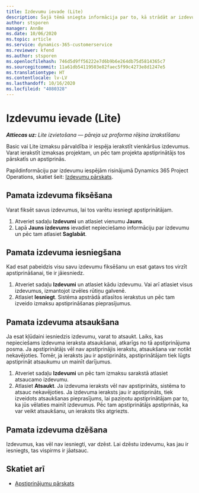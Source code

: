 ```yaml
---
title: Izdevumu ievade (Lite)
description: Šajā tēmā sniegta informācija par to, kā strādāt ar izdevumu ierakstu Lite izvietošanā.
author: stsporen
manager: AnnBe
ms.date: 10/06/2020
ms.topic: article
ms.service: dynamics-365-customerservice
ms.reviewer: kfend
ms.author: stsporen
ms.openlocfilehash: 746d5d9ff56222e7d6b9b6e264db75d5814365c7
ms.sourcegitcommit: 11a61db54119503e82faec5f99c4273e8d1247e5
ms.translationtype: HT
ms.contentlocale: lv-LV
ms.lasthandoff: 10/16/2020
ms.locfileid: "4080328"
---
```

# <a name="expense-entry-lite"></a>Izdevumu ievade (Lite)

_**Attiecas uz:** Lite izvietošana — pāreja uz proforma rēķina izrakstīšanu_

Basic vai Lite izmaksu pārvaldība ir iespēja ierakstīt vienkāršus izdevumus. Varat ierakstīt izmaksas projektam, un pēc tam projekta apstiprinātājs tos pārskatīs un apstiprinās.

Papildinformāciju par izdevumu iespējām risinājumā Dynamics 365 Project Operations, skatiet šeit: [Izdevumu pārskats](expense-overview.md).

## <a name="capture-a-basic-expense"></a>Pamata izdevuma fiksēšana

Varat fiksēt savus izdevumus, lai tos varētu iesniegt apstiprinātājam.

1. Atveriet sadaļu **Izdevumi** un atlasiet vienumu **Jauns**.
2. Lapā **Jauns izdevums** ievadiet nepieciešamo informāciju par izdevumu un pēc tam atlasiet **Saglabāt**.

## <a name="submit-a-basic-expense"></a>Pamata izdevuma iesniegšana

Kad esat pabeidzis visu savu izdevumu fiksēšanu un esat gatavs tos virzīt apstiprināšanai, tie ir jāiesniedz.

1. Atveriet sadaļu **Izdevumi** un atlasiet kādu izdevumu. Vai arī atlasiet visus izdevumus, izmantojot izvēles rūtiņu galvenē.
2. Atlasiet **Iesniegt**. Sistēma apstrādā atlasītos ierakstus un pēc tam izveido izmaksu apstiprināšanas pieprasījumus.

## <a name="recall-a-basic-expense"></a>Pamata izdevuma atsaukšana

Ja esat kļūdaini iesniedzis izdevumu, varat to atsaukt. Laiks, kas nepieciešams izdevuma ieraksta atsaukšanai, atkarīgs no tā apstiprinājuma posma.  Ja apstiprinātājs vēl nav apstiprinājis ierakstu, atsaukšana var notikt nekavējoties. Tomēr, ja ieraksts jau ir apstiprināts, apstiprinātājam tiek lūgts apstiprināt atsaukumu un mainīt darījumus.

1. Atveriet sadaļu **Izdevumi** un pēc tam izmaksu sarakstā atlasiet atsaucamo izdevumu.
2. Atlasiet **Atsaukt**. Ja izdevuma ieraksts vēl nav apstiprināts, sistēma to atsauc nekavējoties. Ja izdevuma ieraksts jau ir apstiprināts, tiek izveidots atsaukšanas pieprasījums, lai paziņotu apstiprinātājam par to, ka jūs vēlaties mainīt izdevumus. Pēc tam apstiprinātājs apstiprinās, ka var veikt atsaukšanu, un ieraksts tiks atgriezts.

## <a name="delete-a-basic-expense"></a>Pamata izdevuma dzēšana

Izdevumus, kas vēl nav iesniegti, var dzēst. Lai dzēstu izdevumu, kas jau ir iesniegts, tas vispirms ir jāatsauc.

## <a name="see-also"></a>Skatiet arī

- [Apstiprinājumu pārskats](../approvals/approvals-overview.md)
